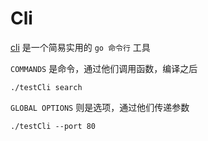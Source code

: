 # Cli

[cli](https://github.com/urfave/cli) 是一个简易实用的 `go 命令行` 工具

 

`COMMANDS` 是命令，通过他们调用函数，编译之后

```shell
./testCli search
```

`GLOBAL OPTIONS` 则是选项，通过他们传递参数

```shell
./testCli --port 80
```

